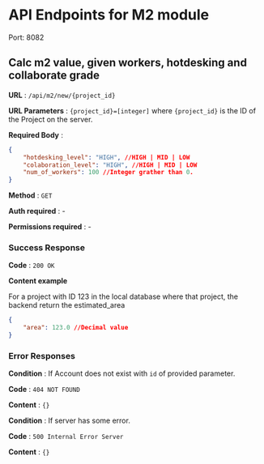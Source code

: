 # API Endpoints for M2 module

Port: 8082

## Calc m2 value, given workers, hotdesking and collaborate grade 

**URL** : `/api/m2/new/{project_id}`

**URL Parameters** : `{project_id}=[integer]` where `{project_id}` is the ID of the Project on the server.

**Required Body** : 
```json
{
    "hotdesking_level": "HIGH", //HIGH | MID | LOW
    "colaboration_level": "HIGH", //HIGH | MID | LOW
    "num_of_workers": 100 //Integer grather than 0.
} 
```
**Method** : `GET`

**Auth required** : -

**Permissions required** : -

### Success Response

**Code** : `200 OK`

**Content example**

For a project with ID 123 in the local database where that project, the backend return the estimated_area

```json
{
    "area": 123.0 //Decimal value
}
```

### Error Responses

**Condition** :  If Account does not exist with `id` of provided parameter.

**Code** : `404 NOT FOUND`

**Content** : `{}`

**Condition** :  If server has some error.

**Code** : `500 Internal Error Server`

**Content** : `{}`
